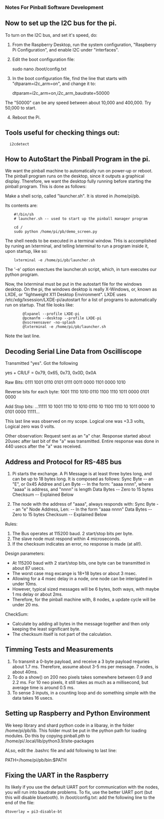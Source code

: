 ### Notes For Pinball Software Development

## Now to set up the I2C bus for the pi.

To turn on the I2C bus, and set it's speed, do:
  1. From the Raspberry Desktop, run the system configuration, "Raspberry Pi Configuration",
  and enable I2C under "interfaces".
  2. Edit the boot configuration file:
      
      sudo nano /boot/config.txt

  3. In the boot configuration file, find the line that starts with "dtparam=i2c_arm=on", and
  change it to:

      dtparam=i2c_arm=on,i2c_arm_baudrate=50000

  The "50000" can be any speed between about 10,000 and 400,000.  Try 50,000 to start.

  4. Reboot the Pi.

## Tools useful for checking things out:

      i2cdetect


## How to AutoStart the Pinball Program in the pi.

We want the pinball machine to automatically run on power-up or reboot. 
The pinball program runs on the desktop, since it outputs a graphical display.
Therefore, we want the desktop fully running before starting the pinball program.
This is done as follows:

Make a shell scrip, called "launcher.sh".  It is stored in /home/pi/pb.

Its contents are:

        #!/bin/sh
        # launcher.sh -- used to start up the pinball manager program

        cd /
        sudo python /home/pi/pb/demo_screen.py 

The shell needs to be executed in a terminal window.  THis is accomplished by
runing an lxterminal, and telling lxterminal to run a program inside it, upon startup, like so:
    
        lxterminal -e /home/pi/pb/launcher.sh

The '-e' option exectues the launcher.sh script, which, in turn executes our  python program.

Now, the lxterminal must be put in the autostart file for the windows desktop.  On the pi,
the windows desktop is really X-Windows, or, known as LXDE, or "lightweight X11 Desktop Environment".
LXDE uses /etc/xdg/lxsession/LXDE-pi/autostart for a list of programs to automatically run on startup.
That file looks like:

            @lxpanel --profile LXDE-pi
            @pcmanfm --desktop --profile LXDE-pi
            @xscreensaver -no-splash
            @lxterminal -e /home/pi/pb/launcher.sh

Note the last line.


## Decoding Serial Line Data from Oscilliscope

Transmitted "yes".  Got the following

yes + CR/LF                      = 0x79,        0x65,        0x73,        0x0D,        0x0A

Raw Bits:                        0111 1001    0110 0101    0111 0011    0000 1101    0000 1010  

Reverse bits for each byte:      1001 1110    1010 0110    1100 1110    1011 0000    0101 0000       

Add Stop bits:      ...11111  10 1001 1110 10 1010 0110 10 1100 1110 10 1011 0000 10 0101 0000  11111...

This last line was observed on my scope.  Logical one was +3.3 volts, Logical zero was 0 volts.

Other observation:  Request sent as an "a" char.  Response started about 20usec after last bit
of the "a" was transmitted.  Entire response was done in 440 usecs after the "a" was received.

## Address and Protocol for RS-485 bus

1.  Pi starts the exchange.  A Pi Message is at least three bytes long, and can be up to 18 bytes long.
    It is composed as follows:
       Sync Byte              -- an "E", or 0x45
       Addree and Len Byte    -- In the form: "aaaa nnnn", where "aaaa" is address, and "nnnn" is length
       Data Bytes             -- Zero to 15 bytes
       Checksum               -- Explained Below

2. The node with the address of "aaaa", always responds with:
       Sync Byte              -- an "e"
       Node Address, Len:     -- In the form "aaaa nnnn"
       Data Bytes             -- Zero to 15 bytes
       Checksum               -- Explained Below

Rules:  
1. The Bus operates at 115200 baud.  2 start/stop bits per byte.
2. The slave node must respond within 4 microseconds.  
3. If the checksum indicates an error, no response is made (at all!).

Design parameters:
* At 115200 baud with 2 start/stop bits, one byte can be transmitted in about 87 usecs.
* The worst case msg excange is 18+18 bytes or  about 3 msec. 
* Allowing for a 4 msec delay in a node, one node can be interigated in under 10ms.
* However, typical sized messages will be 6 bytes, both ways, with maybe 1 ms delay or about 2ms.
* Therefore, for the pinball machine with, 8 nodes, a update cycle will be under 20 ms.

CheckSum:
* Calculate by adding all bytes in the message together and then only keeping the least significant byte.
* The checksum itself is not part of the calculation.

## Timming Tests and Measurements
1. To transmit a 0-byte payload, and receive a 3 byte payload requries about 1.7 ms.  Therefore, assume about 3-5 ms per message.  7 nodes, is about 40ms. 
2. To do a show() on 200 neo pixels takes somewhere between 0.9 and 2.2 ms.   For 10 neo pixels,
it still takes as much as a millisecond, but average time is around 0.5 ms.
3. To sense 3 inputs, in a counting loop and do something simple with the data takes 16 usecs.

## Setting up Raspberry and Python Environment
We keep library and shard python code in a libaray, in the folder /home/pi/pb/lib.  This folder 
must be put in the python path for loading modules.  Do this by copying pinball.pth to 
/home/pi/.local/lib/python3.9/site-packages

ALso, edit the .bashrc file and add following to last line:

PATH=/home/pi/pb/bin:$PATH

## Fixing the UART in the Raspberry
Its likely if you use the default UART port for communication with the nodes, you will run
into baudrate problems.  To fix, use the better UART port (but this will disable bluetooth).
In /boot/config.txt:  add the following line to the end of the file:

    dtoverlay = pi3-disable-bt

    




